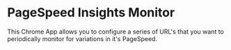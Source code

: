 # PageSpeed Insights Monitor 

This Chrome App allows you to configure a series of URL's that you want to periodically monitor for variations in it's PageSpeed.

